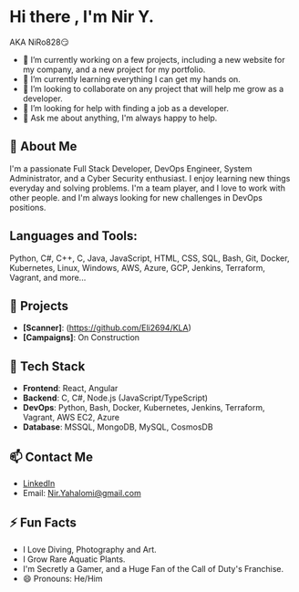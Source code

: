 # Hi there , I'm Nir Y. 
AKA NiRo828😏

- 🔭 I’m currently working on a few projects, including a new website for my company, and a new project for my portfolio.
- 🌱 I’m currently learning everything I can get my hands on.
- 👯 I’m looking to collaborate on any project that will help me grow as a developer.
- 🤔 I’m looking for help with finding a job as a developer.
- 💬 Ask me about anything, I'm always happy to help.

## 📖 About Me
I'm a passionate Full Stack Developer, DevOps Engineer, System Administrator, and a Cyber Security enthusiast.
I enjoy learning new things everyday and solving problems. 
I'm a team player, and I love to work with other people. and I'm always looking for new challenges in DevOps positions.

## Languages and Tools:
Python, C#, C++, C, Java, JavaScript, HTML, CSS, SQL, Bash, Git, Docker, Kubernetes, Linux, Windows, AWS, Azure, GCP, Jenkins, Terraform, Vagrant, and more...


## 🌱 Projects

- **[Scanner]**: (https://github.com/Eli2694/KLA)
- **[Campaigns]**: On Construction

## 🔭 Tech Stack

- **Frontend**: React, Angular
- **Backend**: C, C#, Node.js (JavaScript/TypeScript)
- **DevOps**: Python, Bash, Docker, Kubernetes, Jenkins, Terraform, Vagrant, AWS EC2, Azure
- **Database**: MSSQL, MongoDB, MySQL, CosmosDB


## 📫 Contact Me

- [LinkedIn](https://www.linkedin.com/in/nir-yahalomi/)
- Email: Nir.Yahalomi@gmail.com

## ⚡ Fun Facts

- I Love Diving, Photography and Art.
- I Grow Rare Aquatic Plants.
- I'm Secretly a Gamer, and a Huge Fan of the Call of Duty's Franchise.
- 😄 Pronouns: He/Him
  

<!--
**NiRo828/NiRo828** is a ✨ _special_ ✨ repository because its `README.md` (this file) appears on your GitHub profile.
-->


